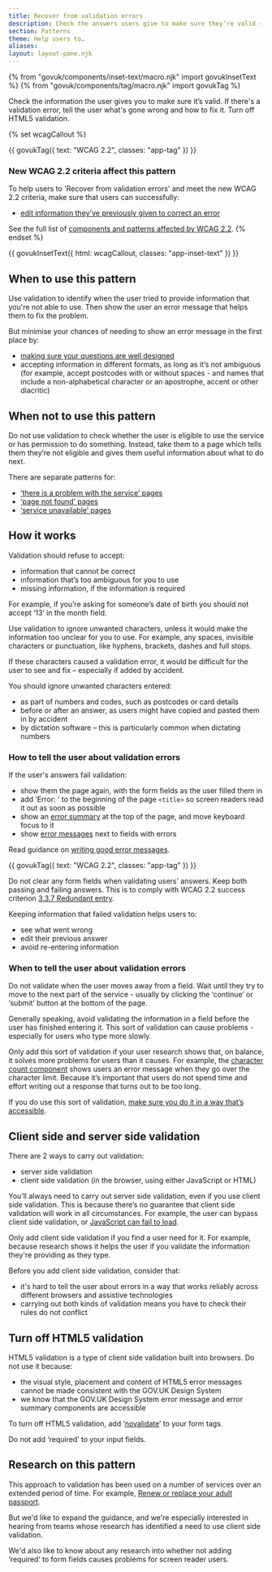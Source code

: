 ```yaml
---
title: Recover from validation errors
description: Check the answers users give to make sure they’re valid - and if there’s an error, tell them what's wrong and how to fix it
section: Patterns
theme: Help users to…
aliases:
layout: layout-pane.njk
---
```


{% from "govuk/components/inset-text/macro.njk" import govukInsetText %}
{% from "govuk/components/tag/macro.njk" import govukTag %}

Check the information the user gives you to make sure it’s valid. If there's a validation error, tell the user what's gone wrong and how to fix it. Turn off HTML5 validation.

{% set wcagCallout %}

{{ govukTag({
  text: "WCAG 2.2",
  classes: "app-tag"
}) }}

### New WCAG 2.2 criteria affect this pattern

To help users to 'Recover from validation errors' and meet the new WCAG 2.2 criteria, make sure that users can successfully:

- [edit information they've previously given to correct an error](/patterns/validation/#wcag-edit-to-correct-errors)

See the full list of [components and patterns affected by WCAG 2.2](/accessibility/wcag-2.2/#components-and-patterns-affected-in-the-design-system).
{% endset %}

{{ govukInsetText({
  html: wcagCallout,
  classes: "app-inset-text"
}) }}

## When to use this pattern

Use validation to identify when the user tried to provide information that you're not able to use. Then show the user an error message that helps them to fix the problem.

But minimise your chances of needing to show an error message in the first place by:

- [making sure your questions are well designed](https://www.gov.uk/service-manual/design/designing-good-questions)
- accepting information in different formats, as long as it’s not ambiguous (for example, accept postcodes with or without spaces - and names that include a non-alphabetical character or an apostrophe, accent or other diacritic)

## When not to use this pattern

Do not use validation to check whether the user is eligible to use the service or has permission to do something. Instead, take them to a page which tells them they’re not eligible and gives them useful information about what to do next.

There are separate patterns for:

- [‘there is a problem with the service’ pages](/patterns/problem-with-the-service-pages/)
- [‘page not found’ pages](/patterns/page-not-found-pages/)
- [‘service unavailable’ pages](/patterns/service-unavailable-pages/)

## How it works

Validation should refuse to accept:

- information that cannot be correct
- information that’s too ambiguous for you to use
- missing information, if the information is required

For example, if you’re asking for someone’s date of birth you should not accept ‘13’ in the month field.

Use validation to ignore unwanted characters, unless it would make the information too unclear for you to use. For example, any spaces, invisible characters or punctuation, like hyphens, brackets, dashes and full stops.

If these characters caused a validation error, it would be difficult for the user to see and fix – especially if added by accident.

You should ignore unwanted characters entered:

- as part of numbers and codes, such as postcodes or card details
- before or after an answer, as users might have copied and pasted them in by accident
- by dictation software – this is particularly common when dictating numbers

### How to tell the user about validation errors

If the user's answers fail validation:

- show them the page again, with the form fields as the user filled them in
- add ‘Error: ’ to the beginning of the page `<title>` so screen readers read it out as soon as possible
- show an [error summary](/components/error-summary/) at the top of the page, and move keyboard focus to it
- show [error messages](/components/error-message/) next to fields with errors

Read guidance on [writing good error messages](/components/error-message/#be-clear-and-concise).

<div class="app-wcag-22" id="wcag-edit-to-correct-errors" role="note">
  {{ govukTag({
    text: "WCAG 2.2",
    classes: "app-tag"
  }) }}
  <p>Do not clear any form fields when validating users’ answers. Keep both passing and failing answers. This is to comply with WCAG 2.2 success criterion <a href="https://www.w3.org/WAI/WCAG22/Understanding/redundant-entry.html">3.3.7 Redundant entry</a>.</p>
</div>

Keeping information that failed validation helps users to:

- see what went wrong
- edit their previous answer
- avoid re-entering information

### When to tell the user about validation errors

Do not validate when the user moves away from a field. Wait until they try to move to the next part of the service - usually by clicking the ‘continue’ or ‘submit’ button at the bottom of the page.

Generally speaking, avoid validating the information in a field before the user has finished entering it. This sort of validation can cause problems - especially for users who type more slowly.

Only add this sort of validation if your user research shows that, on balance, it solves more problems for users than it causes. For example, the [character count component](/components/character-count/) shows users an error message when they go over the character limit. Because it’s important that users do not spend time and effort writing out a response that turns out to be too long.

If you do use this sort of validation, [make sure you do it in a way that’s accessible](https://www.gov.uk/service-manual/technology/accessibility-for-developers-an-introduction).

## Client side and server side validation

There are 2 ways to carry out validation:

- server side validation
- client side validation (in the browser, using either JavaScript or HTML)

You’ll always need to carry out server side validation, even if you use client side validation. This is because there’s no guarantee that client side validation will work in all circumstances. For example, the user can bypass client side validation, or [JavaScript can fail to load](https://www.gov.uk/service-manual/technology/using-progressive-enhancement).

Only add client side validation if you find a user need for it. For example, because research shows it helps the user if you validate the information they're providing as they type.

Before you add client side validation, consider that:

- it's hard to tell the user about errors in a way that works reliably across different browsers and assistive technologies
- carrying out both kinds of validation means you have to check their rules do not conflict

## Turn off HTML5 validation

HTML5 validation is a type of client side validation built into browsers. Do not use it because:

- the visual style, placement and content of HTML5 error messages cannot be made consistent with the GOV.UK Design System
- we know that the GOV.UK Design System error message and error summary components are accessible

To turn off HTML5 validation, add ‘[novalidate](https://developer.mozilla.org/en-US/docs/Web/HTML/Element/form#attr-novalidate)’ to your form tags.

Do not add ‘required’ to your input fields.

## Research on this pattern

This approach to validation has been used on a number of services over an extended period of time. For example, [Renew or replace your adult passport](https://www.gov.uk/renew-adult-passport/renew).

But we'd like to expand the guidance, and we're especially interested in hearing from teams whose research has identified a need to use client side validation.

We'd also like to know about any research into whether not adding ‘required‘ to form fields causes problems for screen reader users.
